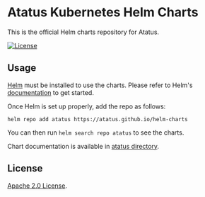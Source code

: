 # Atatus Kubernetes Helm Charts

This is the official Helm charts repository for Atatus.

[![License](https://img.shields.io/badge/License-Apache%202.0-blue.svg)](https://opensource.org/licenses/Apache-2.0)

## Usage

[Helm](https://helm.sh) must be installed to use the charts.
Please refer to Helm's [documentation](https://helm.sh/docs/) to get started.

Once Helm is set up properly, add the repo as follows:

```console
helm repo add atatus https://atatus.github.io/helm-charts
```

You can then run `helm search repo atatus` to see the charts.

<!-- Keep full URL links to repo files because this README syncs from main to gh-pages.  -->
Chart documentation is available in [atatus directory](https://github.com/atatus/helm-charts/blob/main/charts/atatus/README.md).

## License

<!-- Keep full URL links to repo files because this README syncs from main to gh-pages.  -->
[Apache 2.0 License](https://github.com/atatus/helm-charts/blob/main/LICENSE).